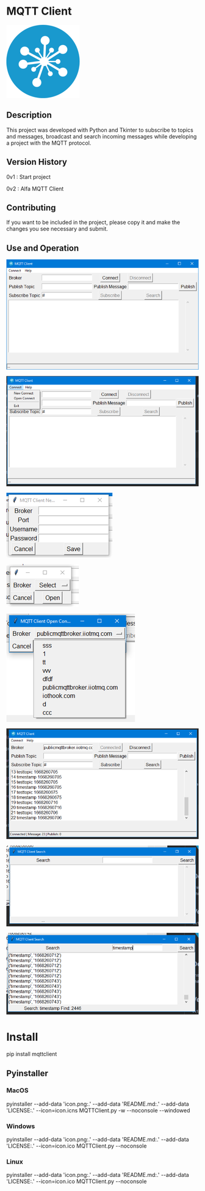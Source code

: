 # MQTT Client

<a href="https://iothook.com/"><img src="https://raw.githubusercontent.com/electrocoder/MQTTClient/main/icon.png"></a>

## Description

This project was developed with Python and Tkinter to subscribe to topics and messages, broadcast and search incoming
messages while developing a project with the MQTT protocol.

## Version History

0v1 : Start project

0v2 : Alfa MQTT Client

## Contributing

If you want to be included in the project, please copy it and make the changes you see necessary and submit.

## Use and Operation

<a href="https://iothook.com/"><img src="https://raw.githubusercontent.com/electrocoder/MQTTClient/main/img/_1_main_window.png"></a>

<a href="https://iothook.com/"><img src="https://raw.githubusercontent.com/electrocoder/MQTTClient/main/img/_2_menu.png"></a>

<a href="https://iothook.com/"><img src="https://raw.githubusercontent.com/electrocoder/MQTTClient/main/img/_3_new_connect.png"></a>

<a href="https://iothook.com/"><img src="https://raw.githubusercontent.com/electrocoder/MQTTClient/main/img/_4_open_connect.png"></a>

<a href="https://iothook.com/"><img src="https://raw.githubusercontent.com/electrocoder/MQTTClient/main/img/_5_broker_list.png"></a>

<a href="https://iothook.com/"><img src="https://raw.githubusercontent.com/electrocoder/MQTTClient/main/img/_6_main_window_subscribe.png"></a>

<a href="https://iothook.com/"><img src="https://raw.githubusercontent.com/electrocoder/MQTTClient/main/img/_7_search_window.png"></a>

<a href="https://iothook.com/"><img src="https://raw.githubusercontent.com/electrocoder/MQTTClient/main/img/_8_search.png"></a>

# Install

pip install mqttclient

## Pyinstaller

### MacOS

pyinstaller --add-data 'icon.png:.' --add-data 'README.md:.' --add-data 'LICENSE:.' --icon=icon.icns MQTTClient.py -w --noconsole --windowed

### Windows
pyinstaller --add-data 'icon.png:.' --add-data 'README.md:.' --add-data 'LICENSE:.' --icon=icon.ico MQTTClient.py --noconsole

### Linux
pyinstaller --add-data 'icon.png:.' --add-data 'README.md:.' --add-data 'LICENSE:.' --icon=icon.ico MQTTClient.py --noconsole

